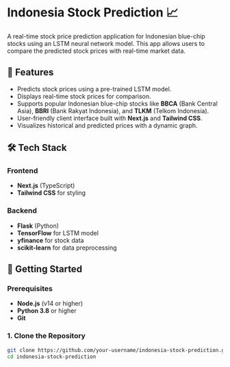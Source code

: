 # Indonesia Stock Prediction 📈

A real-time stock price prediction application for Indonesian blue-chip stocks using an LSTM neural network model. This app allows users to compare the predicted stock prices with real-time market data.

## 🌟 Features

- Predicts stock prices using a pre-trained LSTM model.
- Displays real-time stock prices for comparison.
- Supports popular Indonesian blue-chip stocks like **BBCA** (Bank Central Asia), **BBRI** (Bank Rakyat Indonesia), and **TLKM** (Telkom Indonesia).
- User-friendly client interface built with **Next.js** and **Tailwind CSS**.
- Visualizes historical and predicted prices with a dynamic graph.

## 🛠️ Tech Stack

### Frontend
- **Next.js** (TypeScript)
- **Tailwind CSS** for styling

### Backend
- **Flask** (Python)
- **TensorFlow** for LSTM model
- **yfinance** for stock data
- **scikit-learn** for data preprocessing

## 🚀 Getting Started

### Prerequisites

- **Node.js** (v14 or higher)
- **Python 3.8** or higher
- **Git**

### 1. Clone the Repository

```bash
git clone https://github.com/your-username/indonesia-stock-prediction.git
cd indonesia-stock-prediction
```

